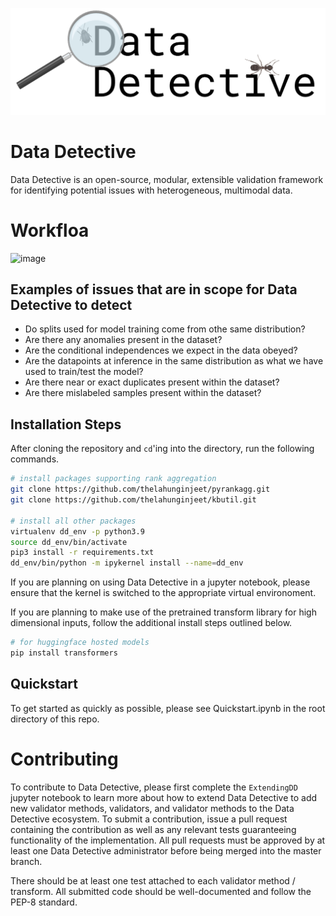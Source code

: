 ![Data Detective logo](DD_im.png)

# Data Detective

Data Detective is an open-source, modular, extensible validation framework for identifying potential issues with heterogeneous, multimodal data.

# Workfloa
![image](https://github.com/gred-ecdi/datadetective/assets/97565124/53b70eab-3b38-44e9-bafa-ff660d959f7e)

## Examples of issues that are in scope for Data Detective to detect
- Do splits used for model training come from othe same distribution?
- Are there any anomalies present in the dataset?
- Are the conditional independences we expect in the data obeyed?
- Are the datapoints at inference in the same distribution as what we have used to train/test the model?
- Are there near or exact duplicates present within the dataset?
- Are there mislabeled samples present within the dataset?

## Installation Steps
After cloning the repository and `cd`'ing into the directory, run the following commands. 

```bash
# install packages supporting rank aggregation
git clone https://github.com/thelahunginjeet/pyrankagg.git
git clone https://github.com/thelahunginjeet/kbutil.git

# install all other packages
virtualenv dd_env -p python3.9 
source dd_env/bin/activate
pip3 install -r requirements.txt
dd_env/bin/python -m ipykernel install --name=dd_env 
```

If you are planning on using Data Detective in a jupyter notebook, please ensure that the kernel is switched to the appropriate virtual environoment.

If you are planning to make use of the pretrained transform library for high dimensional inputs, follow the additional install steps outlined below.

```bash
# for huggingface hosted models
pip install transformers

```

## Quickstart

To get started as quickly as possible, please see Quickstart.ipynb in the root directory of this repo.



# Contributing

To contribute to Data Detective, please first complete the `ExtendingDD` jupyter notebook to learn more about 
how to extend Data Detective to add new validator methods, validators, and validator methods to the Data Detective 
ecosystem. To submit a contribution, issue a pull request containing the contribution as well as any relevant
tests guaranteeing functionality of the implementation. All pull requests must be approved by at least one Data Detective 
administrator before being merged into the master branch. 

There should be at least one test attached to each validator method / transform. All submitted code should be 
well-documented and follow the PEP-8 standard. 
